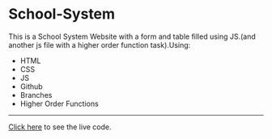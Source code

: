 # School-System

This is a School System Website with a form and table filled using JS.(and another js file with a higher order function task).Using:

- HTML
- CSS
- JS
- Github
- Branches
- Higher Order Functions

---

[Click here](https://hamzeh-dawahreh.github.io/School-System) to see the live code.
